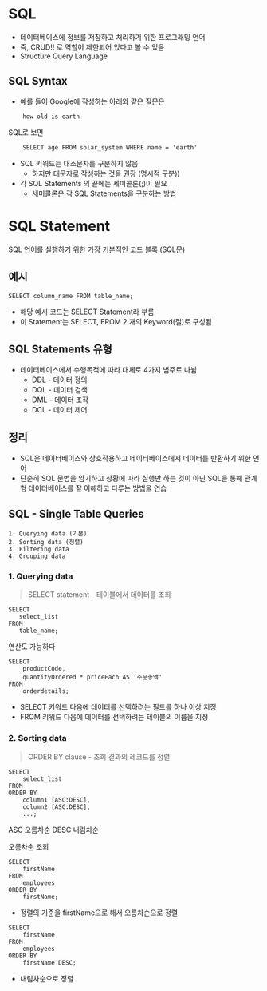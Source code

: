 # SQL
- 데이터베이스에 정보를 저장하고 처리하기 위한 프로그래밍 언어
- 즉, CRUD!! 로 역할이 제한되어 있다고 볼 수 있음
- Structure Query Language

## SQL Syntax
- 예를 들어 Google에 작성하는 아래와 같은 질문은
```
    how old is earth
```
SQL로 보면 
```
    SELECT age FROM solar_system WHERE name = 'earth'
```
- SQL 키워드는 대소문자를 구분하지 않음
    - 하지만 대문자로 작성하는 것을 권장 (명시적 구분))
- 각 SQL Statements 의 끝에는 세미콜론(;)이 필요
    - 세미콜론은 각 SQL Statements을 구분하는 방법

# SQL Statement
SQL 언어를 실행하기 위한 가장 기본적인 코드 블록 (SQL문)

## 예시
```
SELECT column_name FROM table_name;
```
- 해당 예시 코드는 SELECT Statement라 부름
- 이 Statement는 SELECT, FROM 2 개의 Keyword(절)로 구성됨

## SQL Statements 유형
- 데이터베이스에서 수행목적에 따라 대체로 4가지 범주로 나뉨
    - DDL - 데이터 정의
    - DQL - 데이터 검색
    - DML - 데이터 조작
    - DCL - 데이터 제어
## 정리
- SQL은 데이터베이스와 상호작용하고 데이터베이스에서 데이터를 반환하기 위한 언어
- 단순히 SQL 문법을 암기하고 상황에 따라 실행만 하는 것이 아닌
SQL을 통해 관계형 데이터베이스를 잘 이해하고 다루는 방법을 연습 

## SQL - Single Table Queries
```
1. Querying data (기본)
2. Sorting data (정렬)
3. Filtering data
4. Grouping data
```
### 1. Querying data
> SELECT statement - 테이블에서 데이터를 조회
```mySQL
SELECT
   select_list
FROM
   table_name;
```
연산도 가능하다 
```
SELECT
    productCode,
    quantityOrdered * priceEach AS '주문총액'
FROM
    orderdetails;
```

- SELECT 키워드 다음에 데이터를 선택하려는 필드를 하나 이상 지정
- FROM 키워드 다음에 데이터를 선택하려는 테이블의 이름을 지정

### 2. Sorting data
> ORDER BY clause - 조회 결과의 레코드를 정렬
```
SELECT
    select_list
FROM
ORDER BY
    column1 [ASC:DESC],
    column2 [ASC:DESC],
    ...;
```
ASC 오름차순
DESC 내림차순

오름차순 조회
```
SELECT
    firstName
FROM
    employees
ORDER BY
    firstName;
```
- 정렬의 기준을 firstName으로 해서 오름차순으로 정렬

```
SELECT
    firstName
FROM
    employees
ORDER BY
    firstName DESC;
```
- 내림차순으로 정렬

